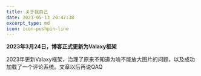 ```yaml
---
title: 关于我自己
date: 2021-05-13 20:47:38
excerpt_type: md
icon: icon-pushpin-line
---
```


<b>2023年3月24日，博客正式更新为Valaxy框架</b>

2023年更新Valaxy框架，治理了原来不知道为啥不能放大图片的问题，以及成功加载了一个评论系统。文章以后再说QAQ
